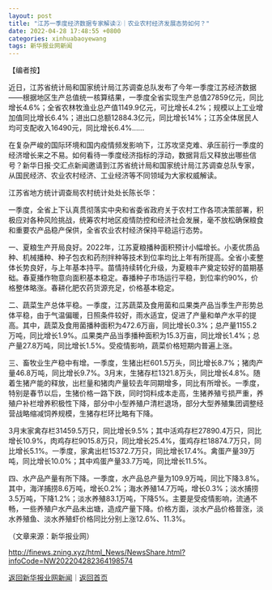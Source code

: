 ```yaml
---
layout: post
title: "江苏一季度经济数据专家解读②｜农业农村经济发展态势如何？"
date: 2022-04-28 17:48:55 +0800
categories: xinhuabaoyewang
tags: 新华报业网新闻
---
```

<p>【编者按】</p>
 <p>近日，江苏省统计局和国家统计局江苏调查总队发布了今年一季度江苏经济数据——根据地区生产总值统一核算结果，一季度全省实现生产总值27859亿元，同比增长4.6%；全省农林牧渔业总产值1149.9亿元，可比增长4.2%；规模以上工业增加值同比增长6.4%；进出口总额12884.3亿元，同比增长14%；江苏全体居民人均可支配收入16490元，同比增长6.4%......</p>
 <p>在复杂严峻的国际环境和国内疫情频发影响下，江苏攻坚克难、承压前行一季度的经济增长来之不易。如何看待一季度经济指标的浮动，数据背后又释放出哪些信号？新华日报·交汇点新闻邀请到江苏省统计局和国家统计局江苏调查总队专家，从国民经济、农业农村经济、工业经济等不同领域为大家权威解读。</p>
 <p>江苏省地方统计调查局农村统计处处长陈长华：</p>
 <p>一季度，全省上下认真贯彻落实中央和省委省政府关于农村工作各项决策部署，积极应对各种风险挑战，统筹农村地区疫情防控和经济社会发展，毫不放松确保粮食和重要农产品稳产保供，全省农业农村经济保持平稳运行态势。</p>
 <p>一、夏粮生产开局良好。2022年，江苏夏粮播种面积预计小幅增长。小麦优质品种、机械播种、种子包衣和药剂拌种等技术到位率均比上年有所提高。全省小麦整体长势良好，与上年基本持平。苗情持续转化升级，为夏粮丰产奠定较好的苗期基础。春夏播作物意向面积基本稳定。春播种子市场运行平稳，到位率约90%，价格整体略涨。春耕化肥农药货源充足，价格基本稳定。</p>
 <p>二、蔬菜生产总体平稳。一季度，江苏蔬菜及食用菌和瓜果类产品当季生产形势总体平稳，由于气温偏暖，日照条件较好，雨水适宜，促进了产量和单产水平的提高。其中，蔬菜及食用菌播种面积为472.6万亩，同比增长0.3%；总产量1155.2万吨，同比增长1.9%。瓜果类产品当季播种面积为15.3万亩，同比增长1.4%；总产量27.8万吨，同比增长1.5%。受疫情影响，蔬菜价格短期内普遍上涨。</p>
 <p>三、畜牧业生产稳中有增。一季度，生猪出栏601.5万头，同比增长8.7%；猪肉产量46.8万吨，同比增长9.7%。3月末，生猪存栏1321.8万头，同比增长4.8%。随着生猪产能的释放，出栏量和猪肉产量较去年同期增多，同比有所增长。一季度，特别是春节以后，生猪价格一路下跌，同时饲料成本走高，生猪养殖亏损严重，养殖户补栏增养积极性下降，部分中小型养殖户清栏退场，部分大型养殖集团调整经营战略缩减饲养规模，生猪存栏环比略有下降。</p>
 <p>3月末家禽存栏31459.5万只，同比增长9.5%；其中活鸡存栏27890.4万只，同比增长10.9%，肉鸡存栏9015.8万只，同比增长25.4%，蛋鸡存栏18874.7万只，同比增长5.1%。一季度，家禽出栏15372.7万只，同比增长17.4%。禽蛋产量39万吨，同比增长10.0%；其中鸡蛋产量33.7万吨，同比增长11.5%。</p>
 <p>四、水产品产量有所下降。一季度，水产品总产量为109.9万吨，同比下降3.8%。其中，海洋捕捞8.6万吨，增长0.2%；海水养殖14.7万吨，增长0.3%；淡水捕捞3.5万吨，下降1.2%；淡水养殖83.1万吨，下降5%。主要是受疫情影响，流通不畅，一些养殖户水产品未出塘，造成产量下降。价格方面，淡水产品价格普涨，淡水养殖鱼、淡水养殖虾价格同比分别上涨12.6%、11.3%。</p><p class="em_media">（文章来源：新华报业网）</p>

<http://finews.zning.xyz/html_News/NewsShare.html?infoCode=NW202204282364198574>

[返回新华报业网新闻](//finews.withounder.com/category/xinhuabaoyewang.html)｜[返回首页](//finews.withounder.com/)